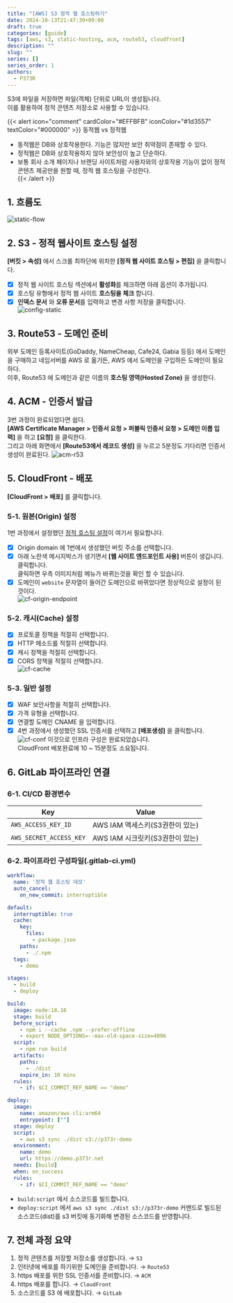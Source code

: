 ```yaml
---
title: "[AWS] S3 정적 웹 호스팅하기"
date: 2024-10-13T21:47:39+09:00
draft: true
categories: [guide]
tags: [aws, s3, static-hosting, acm, route53, cloudfront]
description: ""
slug: ""
series: []
series_order: 1
authors:
  - P373R
---
```


S3에 파일을 저장하면 파일(객체) 단위로 URL이 생성됩니다.  
이를 활용하여 정적 콘텐츠 저장소로 사용할 수 있습니다.  

{{< alert icon="comment" cardColor="#EFFBFB" iconColor="#1d3557" textColor="#000000" >}}
동적웹 vs 정적웹
- 동적웹은 DB와 상호작용한다. 기능은 많지만 보안 취약점이 존재할 수 있다.  
- 정적웹은 DB와 상호작용하지 않아 보안성이 높고 단순하다.  
- 보통 회사 소개 페이지나 브랜딩 사이트처럼 사용자와의 상호작용 기능이 없이 정적 콘텐츠 제공만을 원할 때, 정적 웹 호스팅을 구성한다.  
{{< /alert >}}

## 1. 흐름도
![static-flow](./assets/static-flow.png)
## 2. S3 - 정적 웹사이트 호스팅 설정
**[버킷 > 속성]** 에서 스크롤 최하단에 위치한 **[정적 웹 사이트 호스팅 > 편집]** 을 클릭합니다.  
- [x] 정적 웹 사이트 호스팅 섹션에서 **활성화**를 체크하면 아래 옵션이 추가됩니다.  
- [x] 호스팅 유형에서 정적 웹 사이트 **호스팅을 체크** 합니다.  
- [x] **인덱스 문서** 와 **오류 문서**를 입력하고 변경 사항 저장을 클릭합니다.  
![config-static](./assets/configure-static.png)

## 3. Route53 - 도메인 준비
외부 도메인 등록사이트(GoDaddy, NameCheap, Cafe24, Gabia 등등) 에서 도메인을 구매하고 네임서버를 AWS 로 옮기든, AWS 에서 도메인을 구입하든 도메인이 필요하다.  
이후, Route53 에 도메인과 같은 이름의 **호스팅 영역(Hosted Zone)** 을 생성한다.  

## 4. ACM - 인증서 발급
3번 과정이 완료되었다면 쉽다.  
**[AWS Certificate Manager > 인증서 요청 > 퍼블릭 인증서 요청 > 도메인 이름 입력]** 을 하고 **[요청]** 을 클릭한다.  
그리고 아래 화면에서 **[Route53에서 레코드 생성]** 을 누르고 5분정도 기다리면 인증서 생성이 완료된다.
![acm-r53](./assets/acm-route53.png)  

## 5. CloudFront - 배포
**[CloudFront > 배포]** 를 클릭합니다.
### 5-1. 원본(Origin) 설정
1번 과정에서 설정했던 <ins>정적 호스팅 설정</ins>이 여기서 필요합니다.  
- [x] Origin domain 에 1번에서 생성했던 버킷 주소를 선택합니다.  
- [x] 아래 노란색 메시지박스가 생기면서 **[웹 사이트 엔드포인트 사용]** 버튼이 생깁니다. 클릭합니다.  
  클릭하면 우측 이미지처럼 메뉴가 바뀌는것을 확인 할 수 있습니다.  
- [x] 도메인이 `website` 문자열이 들어간 도메인으로 바뀌었다면 정상적으로 설정이 된 것이다.  
![cf-origin-endpoint](./assets/cf-origin-endpoint.png)  
  
### 5-2. 캐시(Cache) 설정
- [x] 프로토콜 정책을 적절히 선택합니다.  
- [x] HTTP 메소드를 적절히 선택합니다.  
- [x] 캐시 정책을 적절히 선택합니다.  
- [x] CORS 정책을 적절히 선택합니다.  
![cf-cache](./assets/cf-cache.png)  

### 5-3. 일반 설정
- [x] WAF 보안사항을 적절히 선택합니다.  
- [x] 가격 유형을 선택합니다.  
- [x] 연결할 도메인 CNAME 을 입력합니다.  
- [x] 4번 과정에서 생성했던 SSL 인증서를 선택하고 **[배포생성]** 을 클릭합니다.
![cf-conf](./assets/cf-conf.png)
이것으로 인프라 구성은 완료되었습니다.  
CloudFront 배포완료에 10 ~ 15분정도 소요됩니다.  

## 6. GitLab 파이프라인 연결
### 6-1. CI/CD 환경변수
|Key|Value|
|---|-----|
|`AWS_ACCESS_KEY_ID`|AWS IAM 액세스키(S3권한이 있는)|
|`AWS_SECRET_ACCESS_KEY`|AWS IAM 시크릿키(S3권한이 있는)|

### 6-2. 파이프라인 구성파일(.gitlab-ci.yml)
```yaml
workflow:
  name: '정적 웹 호스팅 데모'
  auto_cancel:
    on_new_commit: interruptible

default:
  interruptible: true
  cache:
    key:
      files:
        - package.json
    paths:
      - ./.npm
  tags:
    - demo

stages:
  - build
  - deploy

build:
  image: node:18.16
  stage: build
  before_script:
    - npm i --cache .npm --prefer-offline
    - export NODE_OPTIONS=--max-old-space-size=4096
  script:
    - npm run build
  artifacts:
    paths:
      - ./dist
    expire_in: 10 mins
  rules:
    - if: $CI_COMMIT_REF_NAME == "demo"

deploy:
  image:
    name: amazon/aws-cli:arm64
    entrypoint: [""]
  stage: deploy
  script:
    - aws s3 sync ./dist s3://p373r-demo
  environment:
    name: demo
    url: https://demo.p373r.net
  needs: [build]
  when: on_success
  rules:
    - if: $CI_COMMIT_REF_NAME == "demo"
```
- `build:script` 에서 소스코드를 빌드합니다.  
- `deploy:script` 에서 `aws s3 sync ./dist s3://p373r-demo` 커맨드로 빌드된 소스코드(dist)를 s3 버킷에 동기화해 변경된 소스코드를 반영합니다.  

## 7. 전체 과정 요약
1. 정적 콘텐츠를 저장할 저장소를 생성합니다. → `S3`
2. 인터넷에 배포를 하기위한 도메인을 준비합니다. → `Route53`
3. https 배포를 위한 SSL 인증서를 준비합니다. → `ACM`
4. https 배포를 합니다. → `CloudFront`
5. 소스코드를 S3 에 배포합니다. → `GitLab`